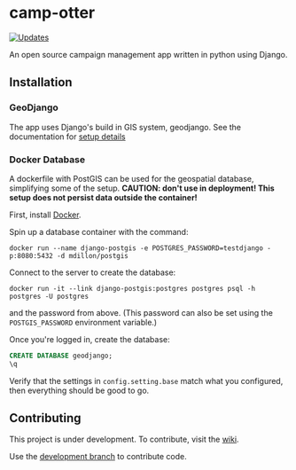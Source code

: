 # camp-otter

[![Updates](https://pyup.io/repos/github/Camp-Otter/camp-otter/shield.svg)](https://pyup.io/repos/github/Camp-Otter/camp-otter/)

An open source campaign management app written in python using Django.

## Installation

### GeoDjango
The app uses Django's build in GIS system, geodjango. See the documentation for [setup details](https://docs.djangoproject.com/en/2.0/ref/contrib/gis/install/)

### Docker Database
A dockerfile with PostGIS can be used for the geospatial database, simplifying some of the setup.
**CAUTION: don't use in deployment! This setup does not persist data outside the container!**

First, install [Docker](https://www.docker.com/).

Spin up a database container with the command:
```shell
docker run --name django-postgis -e POSTGRES_PASSWORD=testdjango -p:8080:5432 -d mdillon/postgis
```

Connect to the server to create the database:
```shell
docker run -it --link django-postgis:postgres postgres psql -h postgres -U postgres
```
and the password from above. (This password can also be set using the `POSTGIS_PASSWORD` environment variable.)

Once you're logged in, create the database:
```sql
CREATE DATABASE geodjango;
\q
```

Verify that the settings in `config.setting.base` match what you configured, then everything should be good to go.

## Contributing
This project is under development.  To contribute, visit the [wiki](https://github.com/Camp-Otter/camp-otter/wiki).

Use the [development branch](https://github.com/Camp-Otter/camp-otter/tree/development) to contribute code.